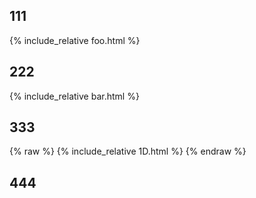 
## 111

{% include_relative foo.html %}

## 222

{% include_relative bar.html %}

## 333

{% raw %}
{% include_relative 1D.html %}
{% endraw %}

## 444

